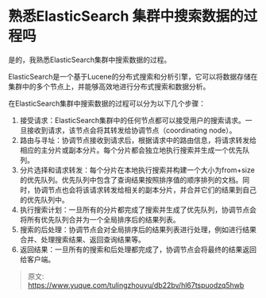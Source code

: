 # 熟悉ElasticSearch 集群中搜索数据的过程吗

是的，我熟悉ElasticSearch集群中搜索数据的过程。

ElasticSearch是一个基于Lucene的分布式搜索和分析引擎，它可以将数据存储在集群中的多个节点上，并能够高效地进行分布式搜索和数据分析。

在ElasticSearch集群中搜索数据的过程可以分为以下几个步骤：

1. 接受请求：ElasticSearch集群中的任何节点都可以接受用户的搜索请求。一旦接收到请求，该节点会将其转发给协调节点（coordinating node）。
2. 路由与寻址：协调节点接收到请求后，根据请求中的路由信息，将请求转发给相应的主分片或副本分片。每个分片都会独立地执行搜索并生成一个优先队列。
3. 分片选择和请求转发：每个分片在本地执行搜索并构建一个大小为from+size的优先队列。优先队列中包含了查询结果按照排序值的顺序排列的文档。同时，协调节点也会将该请求转发给相关的副本分片，并合并它们的结果到自己的优先队列中。
4. 执行搜索计划：一旦所有的分片都完成了搜索并生成了优先队列，协调节点会将所有优先队列合并为一个全局排序后的结果列表。
5. 搜索的后处理：协调节点会对全局排序后的结果列表进行处理，例如进行结果合并、处理搜索结果、返回查询结果等。
6. 返回结果：一旦所有的搜索和后处理都完成了，协调节点会将最终的结果返回给客户端。



> 原文: <https://www.yuque.com/tulingzhouyu/db22bv/hl67tspuodzq5hwb>